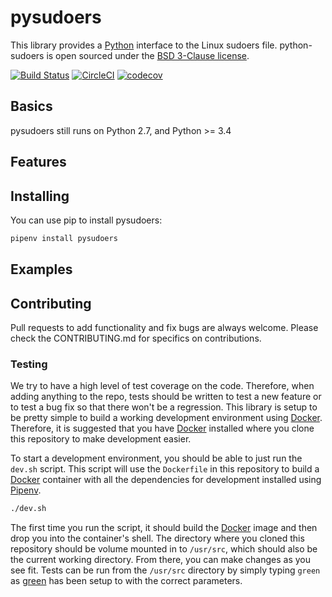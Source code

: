 # pysudoers

This library provides a [Python][1] interface to the Linux sudoers file.  python-sudoers is open sourced under the [BSD 3-Clause license](LICENSE.txt).

[![Build Status](https://img.shields.io/travis/broadinstitute/python-sudoers/master.svg)](https://travis-ci.org/broadinstitute/python-sudoers)
[![CircleCI](https://circleci.com/gh/broadinstitute/python-sudoers/tree/master.svg?style=svg)](https://circleci.com/gh/broadinstitute/python-sudoers/tree/master)
[![codecov](https://codecov.io/gh/broadinstitute/python-sudoers/branch/master/graph/badge.svg)](https://codecov.io/gh/broadinstitute/python-sudoers)

## Basics

pysudoers still runs on Python 2.7, and Python >= 3.4

## Features

## Installing

You can use pip to install pysudoers:

```sh
pipenv install pysudoers
```

## Examples

## Contributing

Pull requests to add functionality and fix bugs are always welcome.  Please check the CONTRIBUTING.md for specifics on contributions.

### Testing

We try to have a high level of test coverage on the code.  Therefore, when adding anything to the repo, tests should be written to test a new feature or to test a bug fix so that there won't be a regression.  This library is setup to be pretty simple to build a working development environment using [Docker][4].  Therefore, it is suggested that you have [Docker][4] installed where you clone this repository to make development easier.

To start a development environment, you should be able to just run the `dev.sh` script.  This script will use the `Dockerfile` in this repository to build a [Docker][4] container with all the dependencies for development installed using [Pipenv][3].

```sh
./dev.sh
```

The first time you run the script, it should build the [Docker][4] image and then drop you into the container's shell.  The directory where you cloned this repository should be volume mounted in to `/usr/src`, which should also be the current working directory.  From there, you can make changes as you see fit.  Tests can be run from the `/usr/src` directory by simply typing `green` as [green][5] has been setup to with the correct parameters.

[1]: https://www.python.org/ "Python"
[3]: https://pipenv.readthedocs.io/en/latest/ "Pipenv"
[4]: https://www.docker.com/ "Docker"
[5]: https://github.com/CleanCut/green "green"
